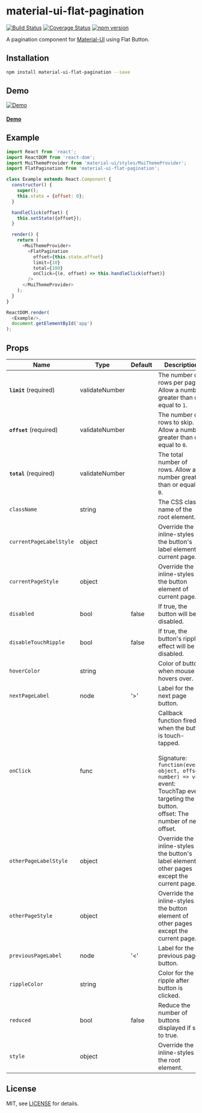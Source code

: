 # material-ui-flat-pagination

[![Build Status](https://travis-ci.org/szmslab/material-ui-flat-pagination.svg?branch=master)](https://travis-ci.org/szmslab/material-ui-flat-pagination)
[![Coverage Status](https://coveralls.io/repos/github/szmslab/material-ui-flat-pagination/badge.svg?branch=master)](https://coveralls.io/github/szmslab/material-ui-flat-pagination?branch=master)
[![npm version](https://img.shields.io/npm/v/material-ui-flat-pagination.svg)](https://www.npmjs.org/package/material-ui-flat-pagination)

A pagination component for [Material-UI](http://www.material-ui.com/#/) using Flat Button.

## Installation

```bash
npm install material-ui-flat-pagination --save
```
## Demo

[![Demo](./docs/demo.gif)](https://szmslab.github.io/material-ui-flat-pagination/)

#### [Demo](https://szmslab.github.io/material-ui-flat-pagination/)

## Example

```javascript
import React from 'react';
import ReactDOM from 'react-dom';
import MuiThemeProvider from 'material-ui/styles/MuiThemeProvider';
import FlatPagination from 'material-ui-flat-pagination';

class Example extends React.Component {
  constructor() {
    super();
    this.state = {offset: 0};
  }

  handleClick(offset) {
    this.setState({offset});
  }

  render() {
    return (
      <MuiThemeProvider>
        <FlatPagination
          offset={this.state.offset}
          limit={10}
          total={100}
          onClick={(e, offset) => this.handleClick(offset)}
        />
      </MuiThemeProvider>
    );
  }
}

ReactDOM.render(
  <Example/>,
  document.getElementById('app')
);
```

## Props

| Name | Type | Default | Description |
| -----| -----| ------- | ----------- |
| **`limit`** (required) | validateNumber |  | The number of rows per page. Allow a number greater than or equal to `1`.|
| **`offset`** (required) | validateNumber |  | The number of rows to skip. Allow a number greater than or equal to `0`.|
| **`total`** (required) | validateNumber |  | The total number of rows. Allow a number greater than or equal to `0`.|
| `className` | string |  | The CSS class name of the root element. |
| `currentPageLabelStyle` | object |  | Override the inline-styles of the button's label element of current page. |
| `currentPageStyle` | object |  | Override the inline-styles of the button element of current page. |
| `disabled` | bool | false | If true, the button will be disabled. |
| `disableTouchRipple` | bool | false | If true, the button's ripple effect will be disabled. |
| `hoverColor` | string |  | Color of button when mouse hovers over. |
| `nextPageLabel` | node | '>' | Label for the next page button. |
| `onClick` | func |  | Callback function fired when the button is touch-tapped.<br><br>Signature:<br>`function(event: object, offset: number) => void`<br>event: TouchTap event targeting the button.<br>offset: The number of new offset. |
| `otherPageLabelStyle` | object |  | Override the inline-styles of the button's label element of other pages except the current page. |
| `otherPageStyle` | object |  | Override the inline-styles of the button element of other pages except the current page. |
| `previousPageLabel` | node | '<' | Label for the previous page button. |
| `rippleColor` | string |  | Color for the ripple after button is clicked. |
| `reduced` | bool | false | Reduce the number of buttons displayed if set to true. |
| `style` | object |  | Override the inline-styles of the root element. |

## License

MIT, see [LICENSE](https://github.com/szmslab/material-ui-flat-pagination/blob/master/LICENSE) for details.
